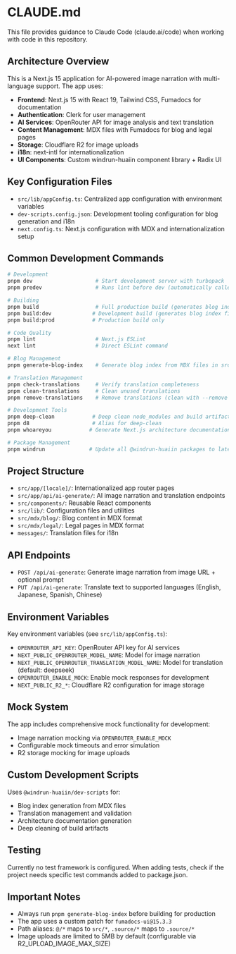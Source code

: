 # CLAUDE.md

This file provides guidance to Claude Code (claude.ai/code) when working with code in this repository.

## Architecture Overview

This is a Next.js 15 application for AI-powered image narration with multi-language support. The app uses:

- **Frontend**: Next.js 15 with React 19, Tailwind CSS, Fumadocs for documentation
- **Authentication**: Clerk for user management
- **AI Services**: OpenRouter API for image analysis and text translation
- **Content Management**: MDX files with Fumadocs for blog and legal pages
- **Storage**: Cloudflare R2 for image uploads
- **i18n**: next-intl for internationalization
- **UI Components**: Custom windrun-huaiin component library + Radix UI

## Key Configuration Files

- `src/lib/appConfig.ts`: Centralized app configuration with environment variables
- `dev-scripts.config.json`: Development tooling configuration for blog generation and i18n
- `next.config.ts`: Next.js configuration with MDX and internationalization setup

## Common Development Commands

```bash
# Development
pnpm dev                    # Start development server with turbopack
pnpm predev                 # Runs lint before dev (automatically called)

# Building
pnpm build                  # Full production build (generates blog index first)
pnpm build:dev             # Development build (generates blog index first)
pnpm build:prod            # Production build only

# Code Quality
pnpm lint                   # Next.js ESLint
next lint                   # Direct ESLint command

# Blog Management
pnpm generate-blog-index    # Generate blog index from MDX files in src/mdx/blog

# Translation Management
pnpm check-translations     # Verify translation completeness
pnpm clean-translations     # Clean unused translations
pnpm remove-translations    # Remove translations (clean with --remove flag)

# Development Tools
pnpm deep-clean            # Deep clean node_modules and build artifacts
pnpm d8                    # Alias for deep-clean
pnpm whoareyou            # Generate Next.js architecture documentation

# Package Management
pnpm windrun              # Update all @windrun-huaiin packages to latest
```

## Project Structure

- `src/app/[locale]/`: Internationalized app router pages
- `src/app/api/ai-generate/`: AI image narration and translation endpoints
- `src/components/`: Reusable React components
- `src/lib/`: Configuration files and utilities
- `src/mdx/blog/`: Blog content in MDX format
- `src/mdx/legal/`: Legal pages in MDX format
- `messages/`: Translation files for i18n

## API Endpoints

- `POST /api/ai-generate`: Generate image narration from image URL + optional prompt
- `PUT /api/ai-generate`: Translate text to supported languages (English, Japanese, Spanish, Chinese)

## Environment Variables

Key environment variables (see `src/lib/appConfig.ts`):
- `OPENROUTER_API_KEY`: OpenRouter API key for AI services
- `NEXT_PUBLIC_OPENROUTER_MODEL_NAME`: Model for image narration
- `NEXT_PUBLIC_OPENROUTER_TRANSLATION_MODEL_NAME`: Model for translation (default: deepseek)
- `OPENROUTER_ENABLE_MOCK`: Enable mock responses for development
- `NEXT_PUBLIC_R2_*`: Cloudflare R2 configuration for image storage

## Mock System

The app includes comprehensive mock functionality for development:
- Image narration mocking via `OPENROUTER_ENABLE_MOCK`
- Configurable mock timeouts and error simulation
- R2 storage mocking for image uploads

## Custom Development Scripts

Uses `@windrun-huaiin/dev-scripts` for:
- Blog index generation from MDX files
- Translation management and validation
- Architecture documentation generation
- Deep cleaning of build artifacts

## Testing

Currently no test framework is configured. When adding tests, check if the project needs specific test commands added to package.json.

## Important Notes

- Always run `pnpm generate-blog-index` before building for production
- The app uses a custom patch for `fumadocs-ui@15.3.3`
- Path aliases: `@/*` maps to `src/*`, `.source/*` maps to `.source/*`
- Image uploads are limited to 5MB by default (configurable via R2_UPLOAD_IMAGE_MAX_SIZE)